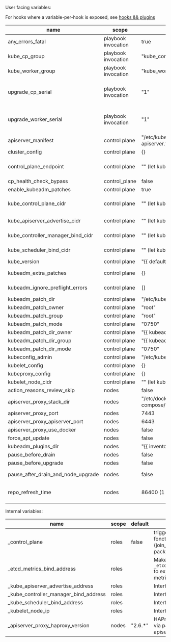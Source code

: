 User facing variables:

For hooks where a variable-per-hook is exposed, see [hooks && plugins](hooks_and_plugins.md)

| name                              | scope               | default                                         | usage                                                                                                                                                                                                                     |
| --------------------------------- | ------------------- | ----------------------------------------------- | ------------------------------------------------------------------------------------------------------------------------------------------------------------------------------------------------------------------------- |
| any_errors_fatal                  | playbook invocation | true                                            | Restore the default value to keep continue despite of some host's tasks failure. Due to the nature of a linked distribitued system, this has been set as default                                                          |
| kube_cp_group                     | playbook invocation | "kube_control_plane"                            | name of the ansible group for install control plane nodes                                                                                                                                                                 |
| kube_worker_group                 | playbook invocation | "kube_workers"                                  | name of the ansible group for installing pure worker nodes                                                                                                                                                                |
| upgrade_cp_serial                 | playbook invocation | "1"                                             | Specify ansible batch size (https://docs.ansible.com/ansible/latest/user_guide/playbooks_strategies.html#setting-the-batch-size-with-serial) during control plane nodes upgrade phase. Default to 1 (1 node at a time)    |
| upgrade_worker_serial             | playbook invocation | "1"                                             | Specify ansible batch size (https://docs.ansible.com/ansible/latest/user_guide/playbooks_strategies.html#setting-the-batch-size-with-serial) during pure worker nodes upgrade phase. Defaul to 1 (1 node at a time )      |
| apiserver_manifest                | control plane       | "/etc/kubernetes/manifests/kube-apiserver.yaml" | filename to stat for presence in the process to discover already running control-plane                                                                                                                                    |
| cluster_config                    | control plane       | {}                                              | config to be used by kubeadm for the `kind: CluserConfiguration`                                                                                                                                                          |
| control_plane_endpoint            | control plane       | ""  (let kubeadm default)                       | control the "controlPlaneEndpoint" entry of the cluster_config. Could also be set as part of the cluster_config. Default to nothing but ansible-kubeadm will fail if not set in case of multi-control-plane nodes cluster |
| cp_health_check_bypass            | control_plane       | false                                           | Bypass check on control-plane health                                                                                                                                                                                      |
| enable_kubeadm_patches            | control plane       | true                                            | Deploy patches and pass `kubeadm_patch_dir` to kubeadm so that patch are applied                                                                                                                                          |
| kube_control_plane_cidr           | control plane       | "" (let kubeadm default)                        | CIDR (eg "192.168.99.0/24") filter addresses for `_etcd_metrics_bind_address`, `_kube_apiserver_advertise_address`, `_kube_controller_manager_bind_address`, `_kube_scheduler_bind_address`                               |
| kube_apiserver_advertise_cidr     | control plane       | "" (let kubeadm default)                        | CIDR (eg "192.168.99.0/24") filter the advertise address to `_kube_apiserver_advertise_address` (override `kube_control_plane_cidr`)                                                                                      |
| kube_controller_manager_bind_cidr | control plane       | "" (let kubeadm default)                        | CIDR (eg "192.168.99.0/24") filter the bind address for `_kube_controller_manager_bind_address` (override `kube_control_plane_cidr`)                                                                                      |
| kube_scheduler_bind_cidr          | control plane       | "" (let kubeadm default)                        | CIDR (eg "192.168.99.0/24") filter the bind address for `_kube_scheduler_bind_address` (override `kube_control_plane_cidr`)                                                                                               |
| kube_version                      | control plane       | "{{ default_kube_version }}"                    | desired version of kubernetes cluster, and tooling                                                                                                                                                                        |
| kubeadm_extra_patches             | control plane       | {}                                              | dictionnary containing extra kubeadm patches to deploy (key = "filename", value = "patch to template")                                                                                                                    |
| kubeadm_ignore_preflight_errors   | control plane       | []                                              | list of errors passed to kubeadm during init, each element generate a `--ignore-preflight-errors={{error}}` command argument                                                                                              |
| kubeadm_patch_dir                 | control plane       | "/etc/kubeadm/directory"                        | directory containing patch for kubeadm                                                                                                                                                                                    |
| kubeadm_patch_owner               | control plane       | "root"                                          | owner of the patches created in `kubeadm_patch_dir`                                                                                                                                                                       |
| kubeadm_patch_group               | control plane       | "root"                                          | group of the patched created in `kubeadm_patch_dir`                                                                                                                                                                       |
| kubeadm_patch_mode                | control plane       | "0750"                                          | permission mode of the patches created in `kubeadm_patch_dir`                                                                                                                                                             |
| kubeadm_patch_dir_owner           | control plane       | "{{ kubeadm_patch_owner }}"                     | owner of the directory `kubeadm_patch_dir`                                                                                                                                                                                |
| kubeadm_patch_dir_group           | control plane       | "{{ kubeadm_patch_group }}"                     | group of the directory `kubeadm_patch_dir`                                                                                                                                                                                |
| kubeadm_patch_dir_mode            | control plane       | "0750"                                          | permission mode of the directory `kubeadm_patch_dir`                                                                                                                                                                      |
| kubeconfig_admin                  | control plane       | "/etc/kubernetes/admin.conf"                    | filename of the kubeconfig used for interacting with kubernetes API                                                                                                                                                       |
| kubelet_config                    | control plane       | {}                                              | config to be used by kubeadm for the `kind: KubeletConfiguration`                                                                                                                                                         |
| kubeproxy_config                  | control plane       | {}                                              | config to be user by kubeadm for the `kind: KubeProxyConfiguration`                                                                                                                                                       |
| kubelet_node_cidr                 | control plane       | "" (let kubeadm default)                        | CIDR (eg "192.168.99.0/24") filter the address for `_kubelet_node_ip`                                                                                                                                                     |
| action_reasons_review_skip        | nodes               | false                                           | skip the ansible `pause` task that occurs when changes are required to a running cluster                                                                                                                                  |
| apiserver_proxy_stack_dir         | nodes               | "/etc/docker-compose/apiserver-proxy"           | directory of docker-compose stack for apiserver_proxy                                                                                                                                                                     |
| apiserver_proxy_port              | nodes               | 7443                                            | listen port for apiserver_proxy                                                                                                                                                                                           |
| apiserver_proxy_apiserver_port    | nodes               | 6443                                            | apiserver port targeted by apiserver_proxy                                                                                                                                                                                |
| apiserver_proxy_use_docker        | nodes               | false                                           | deploy apiserver_proxy via Docker. When false use haproxy for loadbalancer                                                                                                                                                |
| force_apt_update                  | nodes               | false                                           | force source list refresh                                                                                                                                                                                                 |
| kubeadm_plugins_dir               | nodes               | "{{ inventory_dir }}"                           | directory where to look for hooks. (Not directly, in a `kubeadm.<hok_name>.d` subfolder                                                                                                                                   |
| pause_before_drain                | nodes               | false                                           | Pause before the drain of the node                                                                                                                                                                                        |
| pause_before_upgrade              | nodes               | false                                           | Pause before the upgrade of the node                                                                                                                                                                                      |
| pause_after_drain_and_node_upgrade| nodes               | false                                           | Pause after the upgrade of the node in case of a drain. Use hook if you need to run pause after upgrade unconditionnaly                                                                                                   |
| repo_refresh_time                 | nodes               | 86400 (1 day)                                   | Number of second after which the apt/yum cache is not considered up to date, and forced to be refresh. Set to -1 to not update the repo automatically. Set to 0 for forcing refresh (same as force_apt_update).           |

Internal variables:

| name                                  | scope               | default                  | usage                                              |
|---------------------------------------|---------------------|--------------------------|----------------------------------------------------|
| _control_plane                        | roles               | false                    | trigger control_plane fonction of various roles (join_nodes, find_ip, packages)                       |
| _etcd_metrics_bind_address            | roles               |                          | Make etcd bind the `_etcd_metrics_bind_address` to expose prometheus metrics                          |
| _kube_apiserver_advertise_address     | roles               |                          | Interface object|
| _kube_controller_manager_bind_address | roles               |                          | Interface object|
| _kube_scheduler_bind_address          | roles               |                          | Interface object|
| _kubelet_node_ip                      | roles               |                          | Interface object|
| _apiserver_proxy_haproxy_version      | nodes               | "2.6.*"                  | HAProxy version to install via package for apiserver_proxy |
